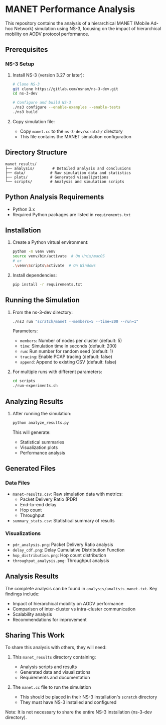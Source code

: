 # MANET Performance Analysis

This repository contains the analysis of a hierarchical MANET (Mobile Ad-hoc Network) simulation using NS-3, focusing on the impact of hierarchical mobility on AODV protocol performance.

## Prerequisites

### NS-3 Setup

1. Install NS-3 (version 3.27 or later):

   ```bash
   # Clone NS-3
   git clone https://gitlab.com/nsnam/ns-3-dev.git
   cd ns-3-dev

   # Configure and build NS-3
   ./ns3 configure --enable-examples --enable-tests
   ./ns3 build
   ```

2. Copy simulation file:
   - Copy `manet.cc` to the `ns-3-dev/scratch/` directory
   - This file contains the MANET simulation configuration

## Directory Structure

```
manet_results/
├── analysis/        # Detailed analysis and conclusions
├── data/           # Raw simulation data and statistics
├── plots/          # Generated visualizations
└── scripts/        # Analysis and simulation scripts
```

## Python Analysis Requirements

- Python 3.x
- Required Python packages are listed in `requirements.txt`

## Installation

1. Create a Python virtual environment:

   ```bash
   python -m venv venv
   source venv/bin/activate  # On Unix/macOS
   # or
   .\venv\Scripts\activate  # On Windows
   ```

2. Install dependencies:
   ```bash
   pip install -r requirements.txt
   ```

## Running the Simulation

1. From the ns-3-dev directory:

   ```bash
   ./ns3 run "scratch/manet --members=5 --time=200 --run=1"
   ```

   Parameters:

   - `members`: Number of nodes per cluster (default: 5)
   - `time`: Simulation time in seconds (default: 200)
   - `run`: Run number for random seed (default: 1)
   - `tracing`: Enable PCAP tracing (default: false)
   - `append`: Append to existing CSV (default: false)

2. For multiple runs with different parameters:
   ```bash
   cd scripts
   ./run-experiments.sh
   ```

## Analyzing Results

1. After running the simulation:

   ```bash
   python analyze_results.py
   ```

   This will generate:

   - Statistical summaries
   - Visualization plots
   - Performance analysis

## Generated Files

### Data Files

- `manet-results.csv`: Raw simulation data with metrics:
  - Packet Delivery Ratio (PDR)
  - End-to-end delay
  - Hop count
  - Throughput
- `summary_stats.csv`: Statistical summary of results

### Visualizations

- `pdr_analysis.png`: Packet Delivery Ratio analysis
- `delay_cdf.png`: Delay Cumulative Distribution Function
- `hop_distribution.png`: Hop count distribution
- `throughput_analysis.png`: Throughput analysis

## Analysis Results

The complete analysis can be found in `analysis/analisis_manet.txt`. Key findings include:

- Impact of hierarchical mobility on AODV performance
- Comparison of inter-cluster vs intra-cluster communication
- Scalability analysis
- Recommendations for improvement

## Sharing This Work

To share this analysis with others, they will need:

1. This `manet_results` directory containing:

   - Analysis scripts and results
   - Generated data and visualizations
   - Requirements and documentation

2. The `manet.cc` file to run the simulation
   - This should be placed in their NS-3 installation's `scratch` directory
   - They must have NS-3 installed and configured

Note: It is not necessary to share the entire NS-3 installation (ns-3-dev directory).
